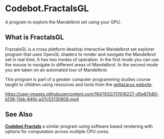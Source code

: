 
# Codebot.FractalsGL
A program to explore the Mandelbrot set using your GPU.

## What is FractalsGL

FractalsGL is a cross platform desktop interactive Mandelbrot set explorer program that uses OpenGL shaders to render and navigate the Mandelbrot set in real time. It has two modes of operation. In the first mode you can use the mouse to navigate to different areas of Mandelbrot. In the second mode you are taken on an automated tour of Mandelbrot.

This program is part of a greater computer programming studies course taught to children using resources and tools from the [getlazarus website](https://www.getlazarus.org/learn/).

https://user-images.githubusercontent.com/1647932/117616227-d5e87b80-b138-11eb-84fd-a37c53130808.mp4

## See Also

[**Codebot.Fractals**](https://github.com/sysrpl/Codebot.Fractals/) a similar program using software based rendering with options for computation across multiple CPU cores.
